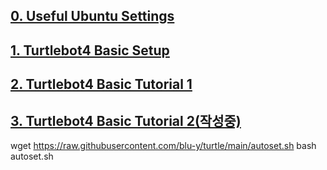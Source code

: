 ## [0. Useful Ubuntu Settings](https://blu-y.github.io/turtle/guide/ubuntu_setup)
## [1. Turtlebot4 Basic Setup](https://blu-y.github.io/turtle/guide/basic_setup)
## [2. Turtlebot4 Basic Tutorial 1](https://blu-y.github.io/turtle/guide/basic_tutorial_1)
## [3. Turtlebot4 Basic Tutorial 2(작성중)](https://blu-y.github.io/turtle/guide/basic_tutorial_2)


wget https://raw.githubusercontent.com/blu-y/turtle/main/autoset.sh
bash autoset.sh
